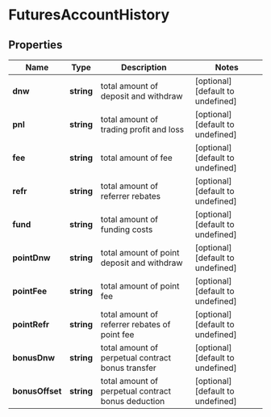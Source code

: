 # FuturesAccountHistory

## Properties

Name | Type | Description | Notes
------------ | ------------- | ------------- | -------------
**dnw** | **string** | total amount of deposit and withdraw | [optional] [default to undefined]
**pnl** | **string** | total amount of trading profit and loss | [optional] [default to undefined]
**fee** | **string** | total amount of fee | [optional] [default to undefined]
**refr** | **string** | total amount of referrer rebates | [optional] [default to undefined]
**fund** | **string** | total amount of funding costs | [optional] [default to undefined]
**pointDnw** | **string** | total amount of point deposit and withdraw | [optional] [default to undefined]
**pointFee** | **string** | total amount of point fee | [optional] [default to undefined]
**pointRefr** | **string** | total amount of referrer rebates of point fee | [optional] [default to undefined]
**bonusDnw** | **string** | total amount of perpetual contract bonus transfer | [optional] [default to undefined]
**bonusOffset** | **string** | total amount of perpetual contract bonus deduction | [optional] [default to undefined]

